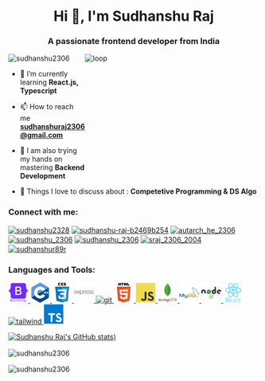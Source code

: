 <h1 align="center">Hi 👋, I'm Sudhanshu Raj</h1>
<h3 align="center">A passionate frontend developer from India</h3>

<img align="right" alt="loop" width="350" height="250" src="https://static.wixstatic.com/media/bbe642_62414e50bef34ce28db1afabf55f17ec~mv2.gif">

<p align="left"> <img src="https://komarev.com/ghpvc/?username=sudhanshu2306&label=Profile%20views&color=0e75b6&style=flat" alt="sudhanshu2306" /> </p>

- 🌱 I’m currently learning **React.js, Typescript**

- 📫 How to reach me **sudhanshuraj2306@gmail.com**

- 🌱 I am also trying my hands on mastering **Backend Development**

- 💬 Things I love to discuss about : **Competetive Programming & DS Algo**

<h3 align="left">Connect with me:</h3>
<p align="left">
<a href="https://twitter.com/sudhanshu2328" target="blank"><img align="center" src="https://raw.githubusercontent.com/rahuldkjain/github-profile-readme-generator/master/src/images/icons/Social/twitter.svg" alt="sudhanshu2328" height="30" width="40" /></a>
<a href="https://linkedin.com/in/sudhanshu-raj-b2469b254" target="blank"><img align="center" src="https://raw.githubusercontent.com/rahuldkjain/github-profile-readme-generator/master/src/images/icons/Social/linked-in-alt.svg" alt="sudhanshu-raj-b2469b254" height="30" width="40" /></a>
<a href="https://instagram.com/autarch_he_2306" target="blank"><img align="center" src="https://raw.githubusercontent.com/rahuldkjain/github-profile-readme-generator/master/src/images/icons/Social/instagram.svg" alt="autarch_he_2306" height="30" width="40" /></a>
<a href="https://www.codechef.com/users/sudhanshu_2306" target="blank"><img align="center" src="https://cdn.jsdelivr.net/npm/simple-icons@3.1.0/icons/codechef.svg" alt="sudhanshu_2306" height="30" width="40" /></a>
<a href="https://codeforces.com/profile/sudhanshu_2306" target="blank"><img align="center" src="https://raw.githubusercontent.com/rahuldkjain/github-profile-readme-generator/master/src/images/icons/Social/codeforces.svg" alt="sudhanshu_2306" height="30" width="40" /></a>
<a href="https://www.leetcode.com/sraj_2306_2004" target="blank"><img align="center" src="https://raw.githubusercontent.com/rahuldkjain/github-profile-readme-generator/master/src/images/icons/Social/leet-code.svg" alt="sraj_2306_2004" height="30" width="40" /></a>
<a href="https://auth.geeksforgeeks.org/user/sudhanshur89r" target="blank"><img align="center" src="https://raw.githubusercontent.com/rahuldkjain/github-profile-readme-generator/master/src/images/icons/Social/geeks-for-geeks.svg" alt="sudhanshur89r" height="30" width="40" /></a>
</p>

<h3 align="left">Languages and Tools:</h3>
<a href="https://getbootstrap.com" target="_blank" rel="noreferrer"> <img src="https://raw.githubusercontent.com/devicons/devicon/master/icons/bootstrap/bootstrap-plain-wordmark.svg" alt="bootstrap" width="40" height="40"/> </a> <a href="https://www.w3schools.com/cpp/" target="_blank" rel="noreferrer"> <img src="https://raw.githubusercontent.com/devicons/devicon/master/icons/cplusplus/cplusplus-original.svg" alt="cplusplus" width="40" height="40"/> </a> <a href="https://www.w3schools.com/css/" target="_blank" rel="noreferrer"> <img src="https://raw.githubusercontent.com/devicons/devicon/master/icons/css3/css3-original-wordmark.svg" alt="css3" width="40" height="40"/> </a> <a href="https://expressjs.com" target="_blank" rel="noreferrer"> <img src="https://raw.githubusercontent.com/devicons/devicon/master/icons/express/express-original-wordmark.svg" alt="express" width="40" height="40"/> </a> <a href="https://git-scm.com/" target="_blank" rel="noreferrer"> <img src="https://www.vectorlogo.zone/logos/git-scm/git-scm-icon.svg" alt="git" width="40" height="40"/> </a> <a href="https://www.w3.org/html/" target="_blank" rel="noreferrer"> <img src="https://raw.githubusercontent.com/devicons/devicon/master/icons/html5/html5-original-wordmark.svg" alt="html5" width="40" height="40"/> </a> <a href="https://developer.mozilla.org/en-US/docs/Web/JavaScript" target="_blank" rel="noreferrer"> <img src="https://raw.githubusercontent.com/devicons/devicon/master/icons/javascript/javascript-original.svg" alt="javascript" width="40" height="40"/> </a> <a href="https://www.mongodb.com/" target="_blank" rel="noreferrer"> <img src="https://raw.githubusercontent.com/devicons/devicon/master/icons/mongodb/mongodb-original-wordmark.svg" alt="mongodb" width="40" height="40"/> </a> <a href="https://www.mysql.com/" target="_blank" rel="noreferrer"> <img src="https://raw.githubusercontent.com/devicons/devicon/master/icons/mysql/mysql-original-wordmark.svg" alt="mysql" width="40" height="40"/> </a> <a href="https://nodejs.org" target="_blank" rel="noreferrer"> <img src="https://raw.githubusercontent.com/devicons/devicon/master/icons/nodejs/nodejs-original-wordmark.svg" alt="nodejs" width="40" height="40"/> </a>  <a href="https://reactjs.org/" target="_blank" rel="noreferrer"> <img src="https://raw.githubusercontent.com/devicons/devicon/master/icons/react/react-original-wordmark.svg" alt="react" width="40" height="40"/> </a> <a href="https://tailwindcss.com/" target="_blank" rel="noreferrer"> <img src="https://www.vectorlogo.zone/logos/tailwindcss/tailwindcss-icon.svg" alt="tailwind" width="40" height="40"/> </a> <a href="https://www.typescriptlang.org/" target="_blank" rel="noreferrer"> <img src="https://raw.githubusercontent.com/devicons/devicon/master/icons/typescript/typescript-original.svg" alt="typescript" width="40" height="40"/> </a> </p>

[![Sudhanshu Raj's GitHub stats](https://github-readme-stats.vercel.app/api?username=Sudhanshu2306&show_icons=true))](https://github.com/Sudhanshu2306/github-readme-stats)

<p><img align="center" src="https://github-readme-stats.vercel.app/api/top-langs?username=sudhanshu2306&show_icons=true&locale=en&layout=compact" alt="sudhanshu2306" /></p>

<p><img align="center" src="https://github-readme-streak-stats.herokuapp.com/?user=sudhanshu2306&" alt="sudhanshu2306" /></p>

